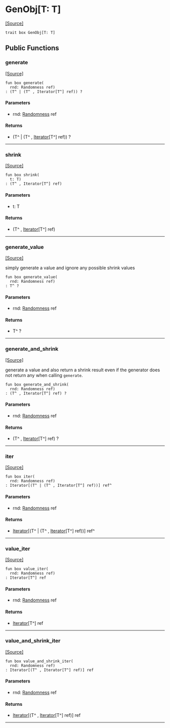 # GenObj\[T: T\]
<span class="source-link">[[Source]](src/ponycheck/generator.md#L41)</span>
```pony
trait box GenObj[T: T]
```

## Public Functions

### generate
<span class="source-link">[[Source]](src/ponycheck/generator.md#L42)</span>


```pony
fun box generate(
  rnd: Randomness ref)
: (T^ | (T^ , Iterator[T^] ref)) ?
```
#### Parameters

*   rnd: [Randomness](ponycheck-Randomness.md) ref

#### Returns

* (T^ | (T^ , [Iterator](builtin-Iterator.md)\[T^\] ref)) ?

---

### shrink
<span class="source-link">[[Source]](src/ponycheck/generator.md#L44)</span>


```pony
fun box shrink(
  t: T)
: (T^ , Iterator[T^] ref)
```
#### Parameters

*   t: T

#### Returns

* (T^ , [Iterator](builtin-Iterator.md)\[T^\] ref)

---

### generate_value
<span class="source-link">[[Source]](src/ponycheck/generator.md#L47)</span>


simply generate a value and ignore any possible
shrink values


```pony
fun box generate_value(
  rnd: Randomness ref)
: T^ ?
```
#### Parameters

*   rnd: [Randomness](ponycheck-Randomness.md) ref

#### Returns

* T^ ?

---

### generate_and_shrink
<span class="source-link">[[Source]](src/ponycheck/generator.md#L58)</span>


generate a value and also return a shrink result
even if the generator does not return any when calling `generate`.


```pony
fun box generate_and_shrink(
  rnd: Randomness ref)
: (T^ , Iterator[T^] ref) ?
```
#### Parameters

*   rnd: [Randomness](ponycheck-Randomness.md) ref

#### Returns

* (T^ , [Iterator](builtin-Iterator.md)\[T^\] ref) ?

---

### iter
<span class="source-link">[[Source]](src/ponycheck/generator.md#L69)</span>


```pony
fun box iter(
  rnd: Randomness ref)
: Iterator[(T^ | (T^ , Iterator[T^] ref))] ref^
```
#### Parameters

*   rnd: [Randomness](ponycheck-Randomness.md) ref

#### Returns

* [Iterator](builtin-Iterator.md)\[(T^ | (T^ , [Iterator](builtin-Iterator.md)\[T^\] ref))\] ref^

---

### value_iter
<span class="source-link">[[Source]](src/ponycheck/generator.md#L77)</span>


```pony
fun box value_iter(
  rnd: Randomness ref)
: Iterator[T^] ref
```
#### Parameters

*   rnd: [Randomness](ponycheck-Randomness.md) ref

#### Returns

* [Iterator](builtin-Iterator.md)\[T^\] ref

---

### value_and_shrink_iter
<span class="source-link">[[Source]](src/ponycheck/generator.md#L89)</span>


```pony
fun box value_and_shrink_iter(
  rnd: Randomness ref)
: Iterator[(T^ , Iterator[T^] ref)] ref
```
#### Parameters

*   rnd: [Randomness](ponycheck-Randomness.md) ref

#### Returns

* [Iterator](builtin-Iterator.md)\[(T^ , [Iterator](builtin-Iterator.md)\[T^\] ref)\] ref

---

